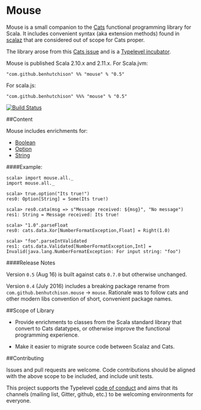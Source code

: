# Mouse
Mouse is a small companion to the [Cats](https://github.com/typelevel/cats) functional programming library for Scala. It
includes convenient syntax (aka extension methods) found in [scalaz](https://github.com/scalaz/scalaz) that are considered out of scope for Cats proper.

The library arose from this [Cats issue](https://github.com/typelevel/cats/issues/791) and is a [Typelevel incubator](http://typelevel.org/projects/).

Mouse is published Scala 2.10.x and 2.11.x. For Scala.jvm:

`"com.github.benhutchison" %% "mouse" % "0.5"`
 
For scala.js:

`"com.github.benhutchison" %%% "mouse" % "0.5"`

[![Build Status](https://travis-ci.org/benhutchison/mouse.svg?branch=master)](https://travis-ci.org/benhutchison/mouse)

##Content

Mouse includes enrichments for:

- [Boolean](./shared/src/main/scala/mouse/boolean.scala)
- [Option](./shared/src/main/scala/mouse/option.scala)
- [String](./shared/src/main/scala/mouse/string.scala)

####Example:

```
scala> import mouse.all._
import mouse.all._

scala> true.option("Its true!")
res0: Option[String] = Some(Its true!)

scala> res0.cata(msg => s"Message received: ${msg}", "No message")
res1: String = Message received: Its true!

scala> "1.0".parseFloat
res0: cats.data.Xor[NumberFormatException,Float] = Right(1.0)

scala> "foo".parseIntValidated
res1: cats.data.Validated[NumberFormatException,Int] = Invalid(java.lang.NumberFormatException: For input string: "foo")
```

####Release Notes

Version `0.5` (Aug 16) is built against cats `0.7.0` but otherwise unchanged.

Version `0.4` (July 2016) includes a breaking package rename from `com.github.benhutchison.mouse` -> `mouse`. Rationale was
to follow cats and other modern libs convention of short, convenient package names. 

##Scope of Library

- Provide enrichments to classes from the Scala standard library that convert to Cats datatypes, 
or otherwise improve the functional programming experience.

- Make it easier to migrate source code between Scalaz and Cats.

##Contributing

Issues and pull requests are welcome. Code contributions should be aligned with the above scope to be included, and include unit tests.

This project supports the Typelevel [code of conduct](http://typelevel.org/conduct.html) and aims that its channels 
(mailing list, Gitter, github, etc.) to be welcoming environments for everyone.
 

